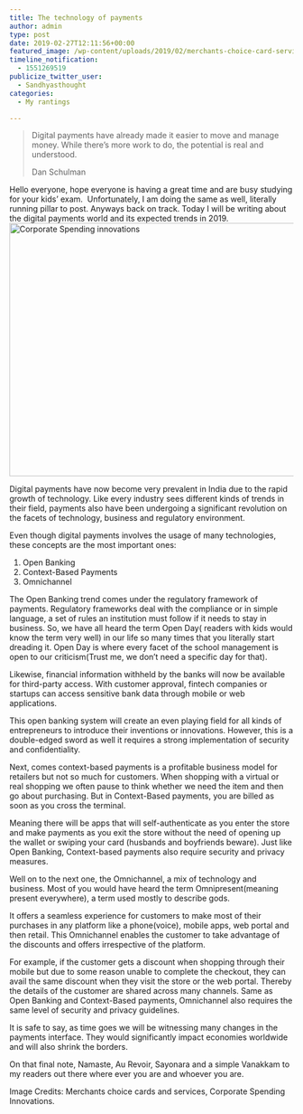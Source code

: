 ```yaml
---
title: The technology of payments
author: admin
type: post
date: 2019-02-27T12:11:56+00:00
featured_image: /wp-content/uploads/2019/02/merchants-choice-card-services-llc.png
timeline_notification:
  - 1551269519
publicize_twitter_user:
  - Sandhyasthought
categories:
  - My rantings

---
```

> Digital payments have already made it easier to move and manage money. While there&#8217;s more work to do, the potential is real and understood.
> 
> Dan Schulman

Hello everyone, hope everyone is having a great time and are busy studying for your kids&#8217; exam.  Unfortunately, I am doing the same as well, literally running pillar to post. Anyways back on track. Today I will be writing about the digital payments world and its expected trends in 2019.<img class="alignnone size-full wp-image-364" src="/wp-content/uploads/2019/02/corporate-spending-innovations.png" alt="Corporate Spending innovations" width="792" height="448" srcset="/wp-content/uploads/2019/02/corporate-spending-innovations.png 792w, /wp-content/uploads/2019/02/corporate-spending-innovations-300x170.png 300w, /wp-content/uploads/2019/02/corporate-spending-innovations-768x434.png 768w" sizes="(max-width: 792px) 100vw, 792px" />

Digital payments have now become very prevalent in India due to the rapid growth of technology. Like every industry sees different kinds of trends in their field, payments also have been undergoing a significant revolution on the facets of technology, business and regulatory environment.

Even though digital payments involves the usage of many technologies, these concepts are the most important ones:

  1. Open Banking
  2. Context-Based Payments
  3. Omnichannel

The Open Banking trend comes under the regulatory framework of payments. Regulatory frameworks deal with the compliance or in simple language, a set of rules an institution must follow if it needs to stay in business. So, we have all heard the term Open Day( readers with kids would know the term very well) in our life so many times that you literally start dreading it. Open Day is where every facet of the school management is open to our criticism(Trust me, we don&#8217;t need a specific day for that).

Likewise, financial information withheld by the banks will now be available for third-party access. With customer approval, fintech companies or startups can access sensitive bank data through mobile or web applications.

This open banking system will create an even playing field for all kinds of entrepreneurs to introduce their inventions or innovations. However, this is a double-edged sword as well it requires a strong implementation of security and confidentiality.

Next, comes context-based payments is a profitable business model for retailers but not so much for customers. When shopping with a virtual or real shopping we often pause to think whether we need the item and then go about purchasing. But in Context-Based payments, you are billed as soon as you cross the terminal.

Meaning there will be apps that will self-authenticate as you enter the store and make payments as you exit the store without the need of opening up the wallet or swiping your card (husbands and boyfriends beware). Just like Open Banking, Context-based payments also require security and privacy measures.

Well on to the next one, the Omnichannel, a mix of technology and business. Most of you would have heard the term Omnipresent(meaning present everywhere), a term used mostly to describe gods.

It offers a seamless experience for customers to make most of their purchases in any platform like a phone(voice), mobile apps, web portal and then retail. This Omnichannel enables the customer to take advantage of the discounts and offers irrespective of the platform.

For example, if the customer gets a discount when shopping through their mobile but due to some reason unable to complete the checkout, they can avail the same discount when they visit the store or the web portal. Thereby the details of the customer are shared across many channels. Same as Open Banking and Context-Based payments, Omnichannel also requires the same level of security and privacy guidelines.

It is safe to say, as time goes we will be witnessing many changes in the payments interface. They would significantly impact economies worldwide and will also shrink the borders.

On that final note, Namaste, Au Revoir, Sayonara and a simple Vanakkam to my readers out there where ever you are and whoever you are.

Image Credits: Merchants choice cards and services, Corporate Spending Innovations.

&nbsp;

&nbsp;

&nbsp;

&nbsp;